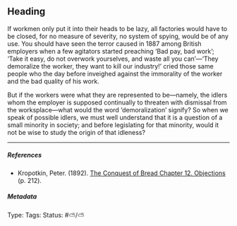 ## Heading

If workmen only put it into their heads to be lazy, all factories would have to be closed, for no measure of severity, no system of spying, would be of any use. You should have seen the terror caused in 1887 among British employers when a few agitators started preaching ‘Bad pay, bad work’; ‘Take it easy, do not overwork yourselves, and waste all you can’—‘They demoralize the worker, they want to kill our industry!’ cried those same people who the day before inveighed against the immorality of the worker and the bad quality of his work.

But if the workers were what they are represented to be—namely, the idlers whom the employer is supposed continually to threaten with dismissal from the worksplace—what would the word ‘demoralization’ signify? So when we speak of possible idlers, we must well understand that it is a question of a small minority in society; and before legislating for that minority, would it not be wise to study the origin of that idleness? 

---

##### References

* Kropotkin, Peter. (1892). [The Conquest of Bread Chapter 12. Objections](The%20Conquest%20of%20Bread%20Chapter%2012.%20Objections.md) (p. 212).

##### Metadata

Type: 
Tags:
Status: #⛅️/⛅️
